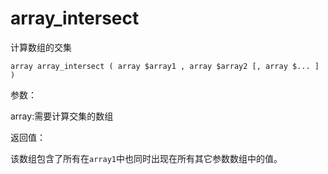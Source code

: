 # array\_intersect

计算数组的交集

```
array array_intersect ( array $array1 , array $array2 [, array $... ] )
```

参数：

array:需要计算交集的数组

返回值：

该数组包含了所有在`array1`中也同时出现在所有其它参数数组中的值。



